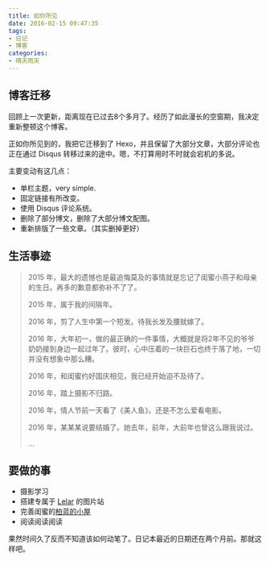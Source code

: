 ```yaml
---
title: 如你所见
date: 2016-02-15 09:47:35
tags:
- 日记
- 博客
categories:
- 晴天雨天
---
```


博客迁移
----

回顾上一次更新，距离现在已过去8个多月了。经历了如此漫长的空窗期，我决定重新整顿这个博客。

正如你所见到的，我把它迁移到了 Hexo，并且保留了大部分文章，大部分评论也正在通过 Disqus 转移过来的途中。嗯，不打算用时不时就会宕机的多说。

主要变动有这几点：

+ 单栏主题，very simple.
+ 固定链接有所改变。
+ 使用 Disqus 评论系统。
+ 删除了部分博文，删除了大部分博文配图。
+ 重新排版了一些文章。（其实删掉更好）

<!--more-->

生活事迹
----

> 2015 年，最大的遗憾也是最追悔莫及的事情就是忘记了闺蜜小燕子和母亲的生日。再多的歉意都弥补不了了。
> 
> 2015 年，属于我的间隔年。
> 
> 2016 年，剪了人生中第一个短发。待我长发及腰就嫁了。
> 
> 2016 年，大年初一，做的最正确的一件事情，大概就是将2年不见的爷爷奶奶接到身边一起过年了。彼时，心中压着的一块巨石也终于落了地，一切并没有想象中那么糟。
> 
> 2016 年，和闺蜜约好国庆相见，我已经开始迫不及待了。
> 
> 2016 年，踏上摄影不归路。
> 
> 2016 年，情人节前一天看了《美人鱼》。还是不怎么爱看电影。
> 
> 2016 年，某某某说要结婚了。她去年，前年，大前年也曾这么跟我说过。
> 
> ...

要做的事
---

+ 摄影学习
+ 搭建专属于 [Lelar](http://604320313.pp.163.com/) 的图片站
+ 完善闺蜜的[柏蓝的小屋](http://ibolan.me)
+ 阅读阅读阅读

果然时间久了反而不知道该如何动笔了。日记本最近的日期还在两个月前。那就这样吧。

